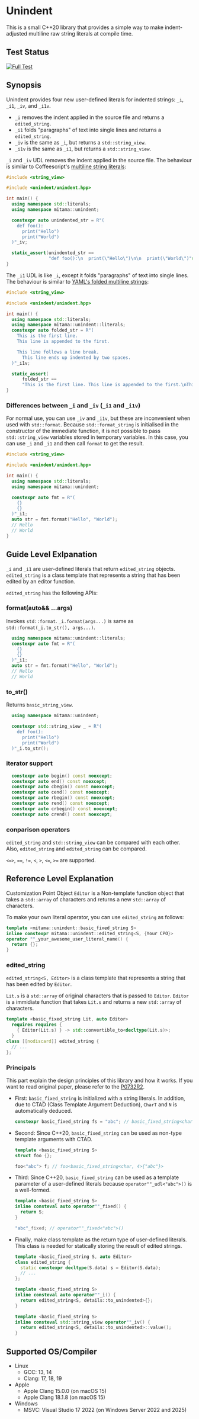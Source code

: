 # Unindent

This is a small C++20 library that provides a simple way to make indent-adjusted multiline raw string literals at compile time.

## Test Status

[![Full Test](https://github.com/LoliGothick/unindent/actions/workflows/test.yaml/badge.svg)](https://github.com/LoliGothick/unindent/actions/workflows/test.yaml)

## Synopsis

Unindent provides four new user-defined literals for indented strings: `_i`,  `_i1`, `_iv`, and `_i1v`.

- `_i` removes the indent applied in the source file and returns a `edited_string`.
- `_i1` folds "paragraphs" of text into single lines and returns a `edited_string`.
- `_iv` is the same as `_i`, but returns a `std::string_view`.
- `_i1v` is the same as `_i1`, but returns a `std::string_view`.

`_i` and `_iv` UDL removes the indent applied in the source file. The behaviour is similar to Coffeescript's [multiline string literals](https://coffeescript.org/#strings):

```cpp
#include <string_view>

#include <unindent/unindent.hpp>

int main() {
  using namespace std::literals;
  using namespace mitama::unindent;

  constexpr auto unindented_str = R"(
    def foo():
      print("Hello")
      print("World")
  )"_iv;

  static_assert(unindented_str ==
                "def foo():\n  print(\"Hello\")\n\n  print(\"World\")"sv);
}
```

The `_i1` UDL is like `_i`, except it folds "paragraphs" of text into single lines. The behaviour is similar to [YAML's folded multiline strings](https://yaml.org/spec/1.2-old/spec.html#id2796251):

```cpp
#include <string_view>

#include <unindent/unindent.hpp>

int main() {
  using namespace std::literals;
  using namespace mitama::unindent::literals;
  constexpr auto folded_str = R"(
    This is the first line.
    This line is appended to the first.

    This line follows a line break.
      This line ends up indented by two spaces.
  )"_i1v;

  static_assert(
      folded_str ==
      "This is the first line. This line is appended to the first.\nThis line follows a line break.   This line ends up indented by two spaces."sv);
}
```

### Differences between `_i` and `_iv` (`_i1` and `_i1v`)

For normal use, you can use `_iv` and `_i1v`, but these are inconvenient when used with `std::format`.
Because `std::format_string` is initialised in the constructor of the immediate function, it is not possible to pass `std::string_view` variables stored in temporary variables.
In this case, you can use `_i` and `_i1` and then call `format` to get the result.

```cpp
#include <string_view>

#include <unindent/unindent.hpp>

int main() {
  using namespace std::literals;
  using namespace mitama::unindent;

  constexpr auto fmt = R"(
    {}
    {}
  )"_i1;
  auto str = fmt.format("Hello", "World");
  // Hello
  // World
}
```

## Guide Level Exlpanation

`_i` and `_i1` are user-defined literals that return `edited_string` objects. `edited_string` is a class template that represents a string that has been edited by an editor function.

`edited_string` has the following APIs:

### format(auto&& ...args)

Invokes `std::format`.
`_i.format(args...)` is same as `std::format(_i.to_str(), args...)`.

```cpp
  using namespace mitama::unindent::literals;
  constexpr auto fmt = R"(
    {}
    {}
  )"_i1;
  auto str = fmt.format("Hello", "World");
  // Hello
  // World
```

### to_str()

Returns `basic_string_view`.

```cpp
  using namespace mitama::unindent;

  constexpr std::string_view _ = R"(
    def foo():
      print("Hello")
      print("World")
  )"_i.to_str();
```

### iterator support

```cpp
  constexpr auto begin() const noexcept;
  constexpr auto end() const noexcept;
  constexpr auto cbegin() const noexcept;
  constexpr auto cend() const noexcept;
  constexpr auto rbegin() const noexcept;
  constexpr auto rend() const noexcept;
  constexpr auto crbegin() const noexcept;
  constexpr auto crend() const noexcept;
```

### conparison operators

`edited_string` and `std::string_view` can be compared with each other.
Also, `edited_string` and `edited_string` can be compared.

`<=>`, `==`, `!=`, `<`, `>`, `<=`, `>=` are supported.

## Reference Level Explanation

Customization Point Object `Editor` is a Non-template function object that takes a `std::array` of characters and returns a new `std::array` of characters.

To make your own literal operator, you can use `edited_string` as follows:

```cpp
template <mitama::unindent::basic_fixed_string S>
inline constexpr mitama::unindent::edited_string<S, {Your CPO}>
operator ""_your_awesome_user_literal_name() {
  return {};
}
```

### edited_string

`edited_string<S, Editor>` is a class template that represents a string that has been edited by `Editor`.

`Lit.s` is a `std::array` of original characters that is passed to `Editor`.
`Editor` is a immidiate function that takes `Lit.s` and returns a new `std::array` of characters.

```cpp
template <basic_fixed_string Lit, auto Editor>
  requires requires {
    { Editor(Lit.s) } -> std::convertible_to<decltype(Lit.s)>;
  }
class [[nodiscard]] edited_string {
  // ...
};
```

### Principals

This part explain the design principles of this library and how it works.
If you want to read original paper, please refer to the [P0732R2](https://www.open-std.org/jtc1/sc22/wg21/docs/papers/2018/p0732r2.pdf).

- First: `basic_fixed_string` is initialized with a string literals. In addition, due to CTAD (Class Template Argument Deduction), `CharT` and `N` is automatically deduced.
  
  ```cpp
  constexpr basic_fixed_string fs = "abc"; // basic_fixed_string<char, 4>
  ```

- Second: Since C++20, `basic_fixed_string` can be used as non-type template arguments with CTAD.
  
  ```cpp
  template <basic_fixed_string S>
  struct foo {};

  foo<"abc"> f; // foo<basic_fixed_string<char, 4>{"abc"}>
  ```

- Third: Since C++20, `basic_fixed_string` can be used as a template parameter of a user-defined literals because `operator""_udl<"abc">()` is a well-formed.
  
  ```cpp
  template <basic_fixed_string S>
  inline consteval auto operator""_fixed() {
    return S;
  }

  "abc"_fixed; // operator""_fixed<"abc">()
  ```

- Finally, make class template as the return type of user-defined literals. This class is needed for statically storing the result of edited strings.

  ```cpp
  template <basic_fixed_string S, auto Editor>
  class edited_string {
    static constexpr decltype(S.data) s = Editor(S.data);
    // ...
  };

  template <basic_fixed_string S>
  inline consteval auto operator""_i() {
    return edited_string<S, details::to_unindented>{};
  }
  ```

  ```cpp
  template <basic_fixed_string S>
  inline consteval std::string_view operator""_iv() {
    return edited_string<S, details::to_unindented>::value();
  }
  ```

## Supported OS/Compiler

- Linux
  - GCC: 13, 14
  - Clang: 17, 18, 19
- Apple
  - Apple Clang 15.0.0 (on macOS 15)
  - Apple Clang 18.1.8 (on macOS 15)
- Windows
  - MSVC: Visual Studio 17 2022 (on Windows Server 2022 and 2025)

